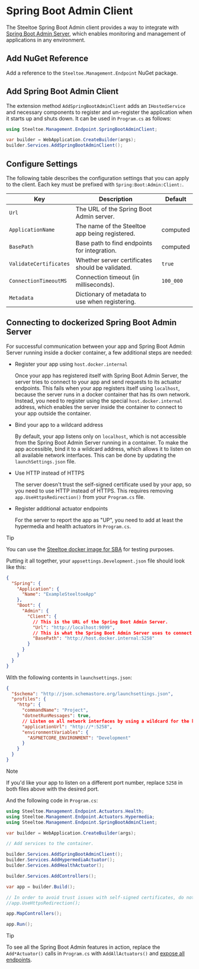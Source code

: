 # Spring Boot Admin Client

The Steeltoe Spring Boot Admin client provides a way to integrate with [Spring Boot Admin Server](https://github.com/codecentric/spring-boot-admin), which enables monitoring and management of applications in any environment.

## Add NuGet Reference

Add a reference to the `Steeltoe.Management.Endpoint` NuGet package.

## Add Spring Boot Admin Client

The extension method `AddSpringBootAdminClient` adds an `IHostedService` and necessary components to register and un-register the application when it starts up and shuts down. It can be used in `Program.cs` as follows:

```csharp
using Steeltoe.Management.Endpoint.SpringBootAdminClient;

var builder = WebApplication.CreateBuilder(args);
builder.Services.AddSpringBootAdminClient();
```

## Configure Settings

The following table describes the configuration settings that you can apply to the client.
Each key must be prefixed with `Spring:Boot:Admin:Client:`.

| Key | Description | Default |
| --- | --- | --- |
| `Url` | The URL of the Spring Boot Admin server. | |
| `ApplicationName` | The name of the Steeltoe app being registered. | computed |
| `BasePath` | Base path to find endpoints for integration. | computed |
| `ValidateCertificates` | Whether server certificates should be validated. | `true` |
| `ConnectionTimeoutMS` | Connection timeout (in milliseconds). | `100_000` |
| `Metadata` | Dictionary of metadata to use when registering. | |

## Connecting to dockerized Spring Boot Admin Server

For successful communication between your app and Spring Boot Admin Server running inside a docker container,
a few additional steps are needed:

- Register your app using `host.docker.internal`

  Once your app has registered itself with Spring Boot Admin Server, the server tries to connect to your app
  and send requests to its actuator endpoints. This fails when your app registers itself using `localhost`,
  because the server runs in a docker container that has its own network.
  Instead, you need to register using the special `host.docker.internal` address, which enables the server inside the container
  to connect to your app outside the container.

- Bind your app to a wildcard address

  By default, your app listens only on `localhost`, which is not accessible from the Spring Boot Admin Server running in a container.
  To make the app accessible, bind it to a wildcard address, which allows it to listen on all available network interfaces.
  This can be done by updating the `launchSettings.json` file.

- Use HTTP instead of HTTPS

  The server doesn't trust the self-signed certificate used by your app, so you need to use HTTP instead of HTTPS.
  This requires removing `app.UseHttpsRedirection()` from your `Program.cs` file.

- Register additional actuator endpoints

  For the server to report the app as "UP", you need to add at least the hypermedia and health actuators in `Program.cs`.

> [!TIP]
> You can use the [Steeltoe docker image for SBA](https://github.com/SteeltoeOSS/Samples/blob/main/CommonTasks.md#spring-boot-admin) for testing purposes.

Putting it all together, your `appsettings.Development.json` file should look like this:

```json
{
  "Spring": {
    "Application": {
      "Name": "ExampleSteeltoeApp"
    },
    "Boot": {
      "Admin": {
        "Client": {
          // This is the URL of the Spring Boot Admin Server.
          "Url": "http://localhost:9099",
          // This is what the Spring Boot Admin Server uses to connect to your app.
          "BasePath": "http://host.docker.internal:5258"
        }
      }
    }
  }
}
```

With the following contents in `launchsettings.json`:

```json
{
  "$schema": "http://json.schemastore.org/launchsettings.json",
  "profiles": {
    "http": {
      "commandName": "Project",
      "dotnetRunMessages": true,
      // Listen on all network interfaces by using a wildcard for the hostname.
      "applicationUrl": "http://*:5258",
      "environmentVariables": {
        "ASPNETCORE_ENVIRONMENT": "Development"
      }
    }
  }
}
```

> [!NOTE]
> If you'd like your app to listen on a different port number, replace `5258` in both files above with the desired port.

And the following code in `Program.cs`:

```csharp
using Steeltoe.Management.Endpoint.Actuators.Health;
using Steeltoe.Management.Endpoint.Actuators.Hypermedia;
using Steeltoe.Management.Endpoint.SpringBootAdminClient;

var builder = WebApplication.CreateBuilder(args);

// Add services to the container.

builder.Services.AddSpringBootAdminClient();
builder.Services.AddHypermediaActuator();
builder.Services.AddHealthActuator();

builder.Services.AddControllers();

var app = builder.Build();

// In order to avoid trust issues with self-signed certificates, do not automatically redirect to https.
//app.UseHttpsRedirection();

app.MapControllers();

app.Run();
```

> [!TIP]
> To see all the Spring Boot Admin features in action, replace the `Add*Actuator()` calls in `Program.cs` with `AddAllActuators()` and [expose all endpoints](./using-endpoints.md#exposing-endpoints).
